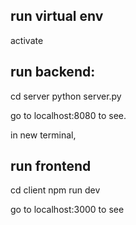 ## run virtual env
activate

## run backend:
cd server
python server.py

go to localhost:8080 to see.

in new terminal,

## run frontend
cd client
npm run dev

go to localhost:3000 to see
